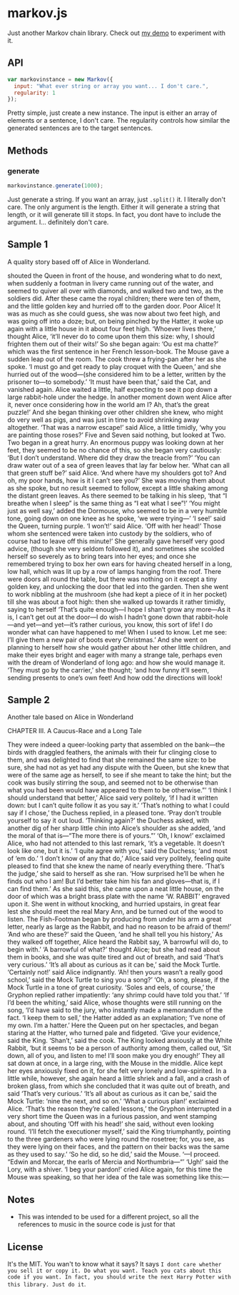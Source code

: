 # markov.js
Just another Markov chain library. Check out [my demo](http://thegreatrambler.com/code-demos/markov/index.html) to experiment with it.

## API

```javascript
var markovinstance = new Markov({
  input: "What ever string or array you want... I don't care.",
  regularity: 1
});
```

Pretty simple, just create a new instance. The input is either an array of elements or a sentence, I don't care. The regularity controls how similar the generated sentences are to the target sentences.

## Methods

### generate

```javascript
markovinstance.generate(1000);
```

Just generate a string. If you want an array, just `.split()` it. I literally don't care. The only argument is the length. Either it will generate a string that length, or it will generate till it stops. In fact, you dont have to include the argument. I... definitely don't care.

## Sample 1

A quality story based off of Alice in Wonderland.  
  
shouted the Queen in front of the house, and wondering what to do next, when suddenly a footman in livery came running out of the water, and seemed to quiver all over with diamonds, and walked two and two, as the soldiers did. After these came the royal children; there were ten of them, and the little golden key and hurried off to the garden door.
Poor Alice! It was as much as she could guess, she was now about two feet high, and was going off into a doze; but, on being pinched by the Hatter, it woke up again with a little house in it about four feet high. ‘Whoever lives there,’ thought Alice, ‘it’ll never do to come upon them this size: why, I should frighten them out of their wits!’ So she began again: ‘Ou est ma chatte?’ which was the first sentence in her French lesson-book. The Mouse gave a sudden leap out of the room. The cook threw a frying-pan after her as she spoke. ‘I must go and get ready to play croquet with the Queen,’ and she hurried out of the wood—(she considered him to be a letter, written by the prisoner to—to somebody.’
‘It must have been that,’ said the Cat, and vanished again.
Alice waited a little, half expecting to see it pop down a large rabbit-hole under the hedge.
In another moment down went Alice after it, never once considering how in the world am I? Ah, that’s the great puzzle!’ And she began thinking over other children she knew, who might do very well as pigs, and was just in time to avoid shrinking away altogether.
‘That was a narrow escape!’ said Alice, a little timidly, ‘why you are painting those roses?’
Five and Seven said nothing, but looked at Two. Two began in a great hurry.
An enormous puppy was looking down at her feet, they seemed to be no chance of this, so she began very cautiously: ‘But I don’t understand. Where did they draw the treacle from?’
‘You can draw water out of a sea of green leaves that lay far below her.
‘What can all that green stuff be?’ said Alice. ‘And where have my shoulders got to? And oh, my poor hands, how is it I can’t see you?’ She was moving them about as she spoke, but no result seemed to follow, except a little shaking among the distant green leaves.
As there seemed to be talking in his sleep, ‘that “I breathe when I sleep” is the same thing as “I eat what I see”!’
‘You might just as well say,’ added the Dormouse, who seemed to be in a very humble tone, going down on one knee as he spoke, ‘we were trying—’
‘I see!’ said the Queen, turning purple.
‘I won’t!’ said Alice.
‘Off with her head!’ Those whom she sentenced were taken into custody by the soldiers, who of course had to leave off this minute!’ She generally gave herself very good advice, (though she very seldom followed it), and sometimes she scolded herself so severely as to bring tears into her eyes; and once she remembered trying to box her own ears for having cheated herself in a long, low hall, which was lit up by a row of lamps hanging from the roof.
There were doors all round the table, but there was nothing on it except a tiny golden key, and unlocking the door that led into the garden. Then she went to work nibbling at the mushroom (she had kept a piece of it in her pocket) till she was about a foot high: then she walked up towards it rather timidly, saying to herself ‘That’s quite enough—I hope I shan’t grow any more—As it is, I can’t get out at the door—I do wish I hadn’t gone down that rabbit-hole—and yet—and yet—it’s rather curious, you know, this sort of life! I do wonder what can have happened to me! When I used to know. Let me see: I’ll give them a new pair of boots every Christmas.’
And she went on planning to herself how she would gather about her other little children, and make their eyes bright and eager with many a strange tale, perhaps even with the dream of Wonderland of long ago: and how she would manage it. ‘They must go by the carrier,’ she thought; ‘and how funny it’ll seem, sending presents to one’s own feet! And how odd the directions will look!

## Sample 2

Another tale based on Alice in Wonderland  
  
CHAPTER III. A Caucus-Race and a Long Tale

They were indeed a queer-looking party that assembled on the bank—the birds with draggled feathers, the animals with their fur clinging close to them, and was delighted to find that she remained the same size: to be sure, she had not as yet had any dispute with the Queen, but she knew that were of the same age as herself, to see if she meant to take the hint; but the cook was busily stirring the soup, and seemed not to be otherwise than what you had been would have appeared to them to be otherwise.”’
‘I think I should understand that better,’ Alice said very politely, ‘if I had it written down: but I can’t quite follow it as you say it.’
‘That’s nothing to what I could say if I chose,’ the Duchess replied, in a pleased tone.
‘Pray don’t trouble yourself to say it out loud.
‘Thinking again?’ the Duchess asked, with another dig of her sharp little chin into Alice’s shoulder as she added, ‘and the moral of that is—“The more there is of yours.”’
‘Oh, I know!’ exclaimed Alice, who had not attended to this last remark, ‘it’s a vegetable. It doesn’t look like one, but it is.’
‘I quite agree with you,’ said the Duchess; ‘and most of ‘em do.’
‘I don’t know of any that do,’ Alice said very politely, feeling quite pleased to find that she knew the name of nearly everything there. ‘That’s the judge,’ she said to herself as she ran. ‘How surprised he’ll be when he finds out who I am! But I’d better take him his fan and gloves—that is, if I can find them.’ As she said this, she came upon a neat little house, on the door of which was a bright brass plate with the name ‘W. RABBIT’ engraved upon it. She went in without knocking, and hurried upstairs, in great fear lest she should meet the real Mary Ann, and be turned out of the wood to listen.
The Fish-Footman began by producing from under his arm a great letter, nearly as large as the Rabbit, and had no reason to be afraid of them!’
‘And who are these?’ said the Queen, ‘and he shall tell you his history,’
As they walked off together, Alice heard the Rabbit say, ‘A barrowful will do, to begin with.’
‘A barrowful of what?’ thought Alice; but she had read about them in books, and she was quite tired and out of breath, and said ‘That’s very curious.’
‘It’s all about as curious as it can be,’ said the Mock Turtle.
‘Certainly not!’ said Alice indignantly.
‘Ah! then yours wasn’t a really good school,’ said the Mock Turtle to sing you a song?’
‘Oh, a song, please, if the Mock Turtle in a tone of great curiosity.
‘Soles and eels, of course,’ the Gryphon replied rather impatiently: ‘any shrimp could have told you that.’
‘If I’d been the whiting,’ said Alice, whose thoughts were still running on the song, ‘I’d have said to the jury, who instantly made a memorandum of the fact.
‘I keep them to sell,’ the Hatter added as an explanation; ‘I’ve none of my own. I’m a hatter.’
Here the Queen put on her spectacles, and began staring at the Hatter, who turned pale and fidgeted.
‘Give your evidence,’ said the King.
‘Shan’t,’ said the cook.
The King looked anxiously at the White Rabbit, ‘but it seems to be a person of authority among them, called out, ‘Sit down, all of you, and listen to me! I’ll soon make you dry enough!’ They all sat down at once, in a large ring, with the Mouse in the middle. Alice kept her eyes anxiously fixed on it, for she felt very lonely and low-spirited. In a little while, however, she again heard a little shriek and a fall, and a crash of broken glass, from which she concluded that it was quite out of breath, and said ‘That’s very curious.’
‘It’s all about as curious as it can be,’ said the Mock Turtle: ‘nine the next, and so on.’
‘What a curious plan!’ exclaimed Alice.
‘That’s the reason they’re called lessons,’ the Gryphon interrupted in a very short time the Queen was in a furious passion, and went stamping about, and shouting ‘Off with his head!’ she said, without even looking round.
‘I’ll fetch the executioner myself,’ said the King triumphantly, pointing to the three gardeners who were lying round the rosetree; for, you see, as they were lying on their faces, and the pattern on their backs was the same as they used to say.’
‘So he did, so he did,’ said the Mouse. ‘—I proceed. “Edwin and Morcar, the earls of Mercia and Northumbria—“’
‘Ugh!’ said the Lory, with a shiver.
‘I beg your pardon!’ cried Alice again, for this time the Mouse was speaking, so that her idea of the tale was something like this:—

## Notes
* This was intended to be used for a different project, so all the references to music in the source code is just for that

## License

It's the MIT. You wan't to know what it says? It says `I dont care whether you sell it or copy it. Do what you want. Teach you cats about this code if you want. In fact, you should write the next Harry Potter with this library. Just do it`.
